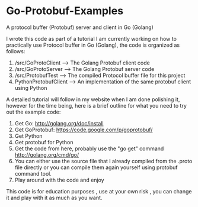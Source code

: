 Go-Protobuf-Examples
====================

A protocol buffer (Protobuf) server and client in Go (Golang)

I wrote this code as part of a tutorial I am currently working on how to practically use Protocol buffer in Go (Golang), the code is organized as follows:  

1. /src/GoProtoClient --> The Golang Protobuf client code
2. /src/GoProtoServer --> The Golang Protobuf server code
3. /src/ProtobufTest --> The compiled Protocol buffer file for this project
4. PythonProtobufClient --> An implementation of the same protobuf client using Python

A detailed tutorial will follow in my website when I am done polishing it, however for the time being, here is a brief outline for what you need to try out the example code:  

1. Get Go: http://golang.org/doc/install 
2. Get GoProtobuf: https://code.google.com/p/goprotobuf/
3. Get Python
4. Get protobuf for Python
5. Get the code from here, probably use the "go get" command http://golang.org/cmd/go/ 
6. You can either use the source file that I already compiled from the .proto file directly or you can compile them again yourself using protobuf command tool.
7. Play around with the code and enjoy

This code is for education purposes , use at your own risk , you can change it and play with it as much as you want. 

